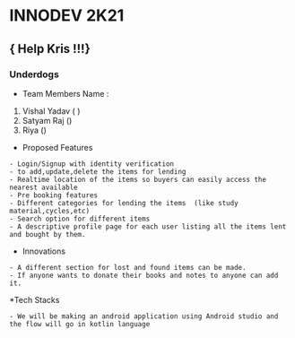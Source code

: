 # INNODEV 2K21
## { Help Kris !!!}

###  Underdogs

* Team Members Name :
1. Vishal Yadav ( )
2. Satyam Raj ()
3. Riya ()

*  Proposed Features
 
 ```
- Login/Signup with identity verification
- to add,update,delete the items for lending
- Realtime location of the items so buyers can easily access the nearest available
- Pre booking features
- Different categories for lending the items  (like study material,cycles,etc)
- Search option for different items
- A descriptive profile page for each user listing all the items lent and bought by them.
```

* Innovations
```
- A different section for lost and found items can be made.
- If anyone wants to donate their books and notes to anyone can add it.
```

*Tech Stacks
```
- We will be making an android application using Android studio and the flow will go in kotlin language
```
